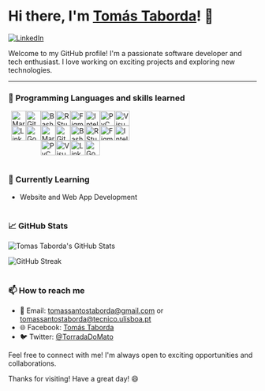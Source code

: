 # Hi there, I'm [Tomás Taborda]()! 👋

[![LinkedIn](https://img.shields.io/badge/LinkedIn-Tomás_Taborda-blue)](https://www.linkedin.com/in/tomás-taborda-a028a8234/)

Welcome to my GitHub profile! I'm a passionate software developer and tech enthusiast. I love working on exciting projects and exploring new technologies.

---

### 🔧 Programming Languages and skills learned

<div style="display: flex; justify-content: center; align-items: center; flex-wrap: wrap; width: 50%;">
    <img alt="Markdown" width="30px" margin-right="10px" src="https://cdn.jsdelivr.net/gh/devicons/devicon/icons/markdown/markdown-original.svg" />
    <img alt="GitHub" width="30px" margin-right="10px" src="https://cdn.jsdelivr.net/gh/devicons/devicon/icons/github/github-original.svg" />
    <img alt="Bash" width="30px" margin-right="10px" src="https://cdn.jsdelivr.net/gh/devicons/devicon/icons/bash/bash-original.svg" />
    <img alt="RStudio" width="30px" margin-right="10px" src="https://cdn.jsdelivr.net/gh/devicons/devicon/icons/rstudio/rstudio-original.svg" />
    <img alt="Figma" width="30px" margin-right="10px" src="https://cdn.jsdelivr.net/gh/devicons/devicon/icons/figma/figma-original.svg" />
    <img alt="IntelliJ" width="30px" margin-right="10px" src="https://cdn.jsdelivr.net/gh/devicons/devicon/icons/intellij/intellij-original.svg" />
    <img alt="PyCharm" width="30px" margin-right="10px" src="https://cdn.jsdelivr.net/gh/devicons/devicon/icons/pycharm/pycharm-original.svg" />
    <img alt="Visual Studio Code" width="30px" margin-right="10px" src="https://cdn.jsdelivr.net/gh/devicons/devicon/icons/visualstudio/visualstudio-plain.svg" />
    <img alt="LinkedIn" width="30px" margin-right="10px" src="https://cdn.jsdelivr.net/gh/devicons/devicon/icons/linkedin/linkedin-original.svg" />
    <img alt="Google" width="30px" margin-right="10px" src="https://cdn.jsdelivr.net/gh/devicons/devicon/icons/google/google-original.svg" />
    <img alt="Markdown" width="30px" margin-right="10px" src="https://cdn.jsdelivr.net/gh/devicons/devicon/icons/markdown/markdown-original.svg" />
    <img alt="GitHub" width="30px" margin-right="10px" src="https://cdn.jsdelivr.net/gh/devicons/devicon/icons/github/github-original.svg" />
    <img alt="Bash" width="30px" margin-right="10px" src="https://cdn.jsdelivr.net/gh/devicons/devicon/icons/bash/bash-original.svg" />
    <img alt="RStudio" width="30px" margin-right="10px" src="https://cdn.jsdelivr.net/gh/devicons/devicon/icons/rstudio/rstudio-original.svg" />
    <img alt="Figma" width="30px" margin-right="10px" src="https://cdn.jsdelivr.net/gh/devicons/devicon/icons/figma/figma-original.svg" />
    <img alt="IntelliJ" width="30px" margin-right="10px" src="https://cdn.jsdelivr.net/gh/devicons/devicon/icons/intellij/intellij-original.svg" />
    <img alt="PyCharm" width="30px" margin-right="10px" src="https://cdn.jsdelivr.net/gh/devicons/devicon/icons/pycharm/pycharm-original.svg" />
    <img alt="Visual Studio Code" width="30px" margin-right="10px" src="https://cdn.jsdelivr.net/gh/devicons/devicon/icons/visualstudio/visualstudio-plain.svg" />
    <img alt="LinkedIn" width="30px" margin-right="10px" src="https://cdn.jsdelivr.net/gh/devicons/devicon/icons/linkedin/linkedin-original.svg" />
    <img alt="Google" width="30px" margin-right="10px" src="https://cdn.jsdelivr.net/gh/devicons/devicon/icons/google/google-original.svg" />
  </div>
</div>

#

### 🌱 Currently Learning

- Website and Web App Development

#

### 📈 GitHub Stats

![Tomas Taborda's GitHub Stats](https://github-readme-stats.vercel.app/api?username=thomastabs&show_icons=true&theme=gruvbox)

![GitHub Streak](https://streak-stats.demolab.com?user=thomastabs&theme=gruvbox&border_radius=4.5)

#

### 📫 How to reach me

- 📧 Email: tomassantostaborda@gmail.com or tomassantostaborda@tecnico.ulisboa.pt
- 🌐 Facebook: [Tomás Taborda](https://www.facebook.com/profile.php?id=100007571926646/)
- 🐦 Twitter: [@TorradaDoMato](https://twitter.com/TorradaDoMato)

Feel free to connect with me! I'm always open to exciting opportunities and collaborations.

Thanks for visiting! Have a great day! 😄
